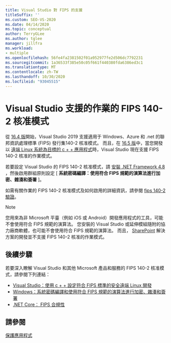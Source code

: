 ```yaml
---
title: Visual Studio 對 FIPS 的支援
titleSuffix: ''
ms.custom: SEO-VS-2020
ms.date: 04/14/2020
ms.topic: conceptual
author: TerryGLee
ms.author: tglee
manager: jillfra
ms.workload:
- multiple
ms.openlocfilehash: 56fe4fa2381502f01a952977fe2d506dc7792231
ms.sourcegitcommit: 1a36533f385e50c05f661f440380fda6386ed3c1
ms.translationtype: MT
ms.contentlocale: zh-TW
ms.lasthandoff: 10/30/2020
ms.locfileid: "93045515"
---
```

# <a name="visual-studio-support-for-the-fips-140-2-approved-mode-of-operation"></a>Visual Studio 支援的作業的 FIPS 140-2 核准模式

從 [16.4 版](/visualstudio/releases/2019/release-notes-v16.4/)開始，Visual Studio 2019 支援適用于 Windows、Azure 和 .net 的聯邦資訊處理標準 (FIPS) 發行集140-2 核准模式。 而且，在 [16.5 版](/visualstudio/releases/2019/release-notes-archive-v16.5)中，當您開發以 [遠端 Linux 系統為目標的 c + + 應用程式](/cpp/linux/set-up-fips-compliant-secure-remote-linux-development/)時，Visual Studio 現在支援 FIPS 140-2 核准的作業模式。

若要設定 Visual Studio 的 FIPS 140-2 核准模式，請 [安裝 .NET Framework 4.8](https://dotnet.microsoft.com/download/dotnet-framework/net48) ，然後啟用群組原則設定 [ **系統密碼編譯：使用符合 FIPS 規範的演算法進行加密、雜湊和簽署** ]。

如需有關作業的 FIPS 140-2 核准模式及如何啟用的詳細資訊，請參閱 [fips 140-2 驗證](/windows/security/threat-protection/fips-140-validation/)。

> [!NOTE]
> 您用來為非 Microsoft 平臺（例如 iOS 或 Android）開發應用程式的工具，可能不會使用符合 FIPS 規範的演算法。 您安裝的 Visual Studio 或延伸模組隨附的協力廠商軟體，也可能不會使用符合 FIPS 規範的演算法。 而且， [SharePoint](/sharepoint/security-for-sharepoint-server/federal-information-processing-standard-security-standards/) 解決方案的開發並不支援 FIPS 140-2 核准的作業模式。

## <a name="next-steps"></a>後續步驟

若要深入瞭解 Visual Studio 和其他 Microsoft 產品和服務的 FIPS 140-2 核准模式，請參閱下列連結：

- [Visual Studio：使用 c + + 設定符合 FIPS 標準的安全遠端 Linux 開發](/cpp/linux/set-up-fips-compliant-secure-remote-linux-development/)
- [Windows：系統密碼編譯和使用符合 FIPS 規範的演算法進行加密、雜湊和簽署](/windows/security/threat-protection/security-policy-settings/system-cryptography-use-fips-compliant-algorithms-for-encryption-hashing-and-signing)
- [.NET Core： FIPS 合規性](/dotnet/standard/security/fips-compliance/)

## <a name="see-also"></a>請參閱

[保護應用程式](securing-applications.md)